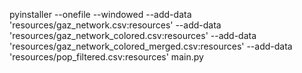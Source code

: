pyinstaller --onefile --windowed --add-data 'resources/gaz_network.csv:resources' --add-data 'resources/gaz_network_colored.csv:resources' --add-data 'resources/gaz_network_colored_merged.csv:resources' --add-data 'resources/pop_filtered.csv:resources' main.py
